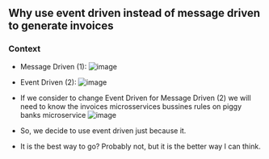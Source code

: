 ## Why use event driven instead of message driven to generate invoices

### Context
- Message Driven (1):
![image](https://user-images.githubusercontent.com/38296002/134834584-1ff7dafb-274f-44ac-80ea-6d59b3acfedc.png)
- Event Driven (2):
![image](https://user-images.githubusercontent.com/38296002/134834624-db700cd9-9f0e-4efc-ac7d-05a7a10c3c6a.png)

- If we consider to change Event Driven for Message Driven (2) we will need to know the invoices microsservices bussines rules on piggy banks microservice
![image](https://user-images.githubusercontent.com/38296002/134834777-172f83d0-8108-491a-a95f-8b2073c2f682.png)
- So, we decide to use event driven just because it.
- It is the best way to go? Probably not, but it is the better way I can think.
